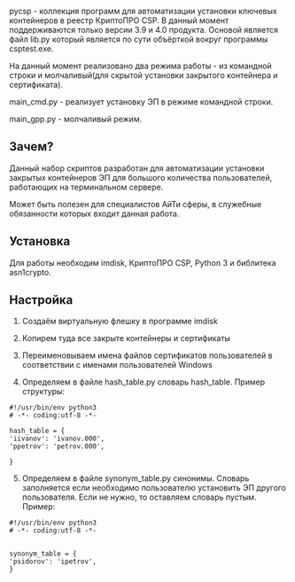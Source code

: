 ﻿pycsp - коллекция программ для автоматизации установки ключевых контейнеров в реестр КриптоПРО CSP.
В данный момент поддерживаются только версии 3.9 и 4.0 продукта. Основой является файл lib.py который является 
по сути объёрткой вокруг программы csptest.exe.

На данный момент реализовано два режима работы - из командной строки и молчаливый(для
скрытой установки закрытого контейнера и сертификата).

main_cmd.py - реализует установку ЭП в режиме командной строки.

main_gpp.py - молчаливый режим.


Зачем?
-------
Данный набор скриптов разработан для автоматизации установки закрытых
контейнеров ЭП для большого количества пользователей, работающих на 
терминальном сервере.

Может быть полезен для специалистов АйТи сферы, в служебные обязанности
которых входит данная работа. 


Установка
---------

Для работы необходим imdisk, КриптоПРО CSP, Python 3 и библитека asn1crypto.


Настройка
---------
1. Создаём виртуальную флешку в программе imdisk

2. Копирем туда все закрыте контейнеры и сертификаты

3. Переименовываем имена файлов сертификатов пользователей в соответствии
с именами пользователей Windows

4. Определяем в файле hash_table.py словарь hash_table. Пример структуры:

```
#!/usr/bin/env python3
# -*- coding:utf-8 -*-

hash_table = {
'iivanov': 'ivanov.000',
'ppetrov': 'petrov.000',

}

```

5. Определяем в файле synonym_table.py синонимы. Словарь заполняется
если необходимо пользователю установить ЭП другого пользователя.
Если не нужно, то оставляем словарь пустым. Пример:

```
#!/usr/bin/env python3
# -*- coding:utf-8 -*-


synonym_table = {
'psidorov': 'ipetrov',
}

```


